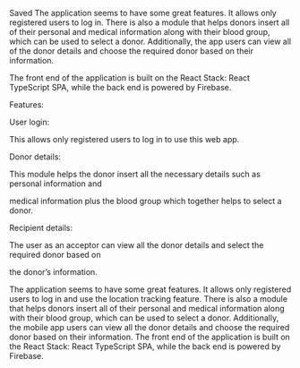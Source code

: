 
Saved
The application seems to have some great features. It allows only registered users to log in. There is also a module that helps donors insert all of their personal and medical information along with their blood group, which can be used to select a donor. Additionally, the app users can view all of the donor details and choose the required donor based on their information. 

The front end of the application is built on the React Stack: React TypeScript SPA, while the back end is powered by Firebase.

Features:

User login:

This allows only registered users to log in to use this web app.

Donor details:

This module helps the donor insert all the necessary details such as personal information and

medical information plus the blood group which together helps to select a donor.

Recipient details:

The user as an acceptor can view all the donor details and select the required donor based on

the donor’s information.



The application seems to have some great features. It allows only registered users to log in and use the location tracking feature. There is also a module that helps donors insert all of their personal and medical information along with their blood group, which can be used to select a donor. Additionally, the mobile app users can view all the donor details and choose the required donor based on their information. The front end of the application is built on the React Stack: React TypeScript SPA, while the back end is powered by Firebase.
